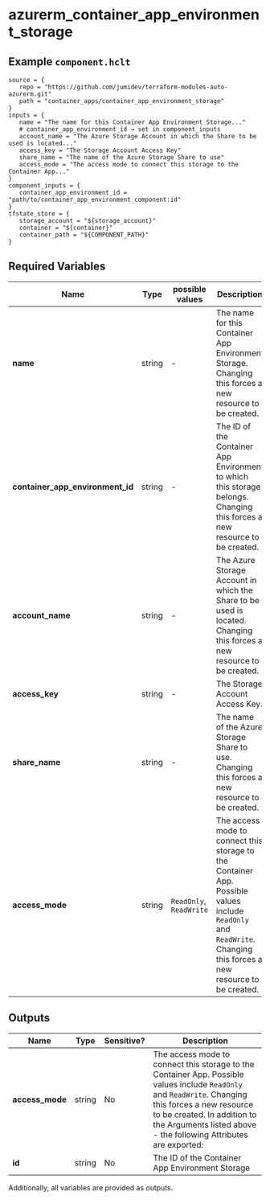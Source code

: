 # azurerm_container_app_environment_storage



## Example `component.hclt`

```hcl
source = {
   repo = "https://github.com/jumidev/terraform-modules-auto-azurerm.git"   
   path = "container_apps/container_app_environment_storage"   
}
inputs = {
   name = "The name for this Container App Environment Storage..."   
   # container_app_environment_id → set in component_inputs
   account_name = "The Azure Storage Account in which the Share to be used is located..."   
   access_key = "The Storage Account Access Key"   
   share_name = "The name of the Azure Storage Share to use"   
   access_mode = "The access mode to connect this storage to the Container App..."   
}
component_inputs = {
   container_app_environment_id = "path/to/container_app_environment_component:id"   
}
tfstate_store = {
   storage_account = "${storage_account}"   
   container = "${container}"   
   container_path = "${COMPONENT_PATH}"   
}
```

## Required Variables

| Name | Type |  possible values |  Description |
| ---- | --------- |  ----------- | ----------- |
| **name** | string |  -  |  The name for this Container App Environment Storage. Changing this forces a new resource to be created. | 
| **container_app_environment_id** | string |  -  |  The ID of the Container App Environment to which this storage belongs. Changing this forces a new resource to be created. | 
| **account_name** | string |  -  |  The Azure Storage Account in which the Share to be used is located. Changing this forces a new resource to be created. | 
| **access_key** | string |  -  |  The Storage Account Access Key. | 
| **share_name** | string |  -  |  The name of the Azure Storage Share to use. Changing this forces a new resource to be created. | 
| **access_mode** | string |  `ReadOnly`, `ReadWrite`  |  The access mode to connect this storage to the Container App. Possible values include `ReadOnly` and `ReadWrite`. Changing this forces a new resource to be created. | 



## Outputs

| Name | Type | Sensitive? | Description |
| ---- | ---- | --------- | --------- |
| **access_mode** | string | No  | The access mode to connect this storage to the Container App. Possible values include `ReadOnly` and `ReadWrite`. Changing this forces a new resource to be created. In addition to the Arguments listed above - the following Attributes are exported: | 
| **id** | string | No  | The ID of the Container App Environment Storage | 

Additionally, all variables are provided as outputs.
